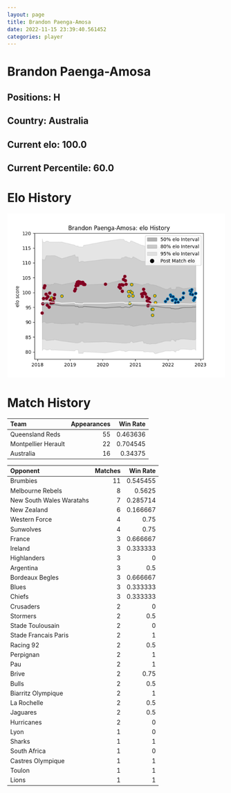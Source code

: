 ```yaml
---  
layout: page  
title: Brandon Paenga-Amosa  
date: 2022-11-15 23:39:40.561452  
categories: player  
---
```

# Brandon Paenga-Amosa

## Positions: H

## Country: Australia

## Current elo: 100.0

## Current Percentile: 60.0

# Elo History


![elo history](history_BrandonPaenga-Amosa.png)
# Match History


| Team                |   Appearances |   Win Rate |
|:--------------------|--------------:|-----------:|
| Queensland Reds     |            55 |   0.463636 |
| Montpellier Herault |            22 |   0.704545 |
| Australia           |            16 |   0.34375  |

| Opponent                 |   Matches |   Win Rate |
|:-------------------------|----------:|-----------:|
| Brumbies                 |        11 |   0.545455 |
| Melbourne Rebels         |         8 |   0.5625   |
| New South Wales Waratahs |         7 |   0.285714 |
| New Zealand              |         6 |   0.166667 |
| Western Force            |         4 |   0.75     |
| Sunwolves                |         4 |   0.75     |
| France                   |         3 |   0.666667 |
| Ireland                  |         3 |   0.333333 |
| Highlanders              |         3 |   0        |
| Argentina                |         3 |   0.5      |
| Bordeaux Begles          |         3 |   0.666667 |
| Blues                    |         3 |   0.333333 |
| Chiefs                   |         3 |   0.333333 |
| Crusaders                |         2 |   0        |
| Stormers                 |         2 |   0.5      |
| Stade Toulousain         |         2 |   0        |
| Stade Francais Paris     |         2 |   1        |
| Racing 92                |         2 |   0.5      |
| Perpignan                |         2 |   1        |
| Pau                      |         2 |   1        |
| Brive                    |         2 |   0.75     |
| Bulls                    |         2 |   0.5      |
| Biarritz Olympique       |         2 |   1        |
| La Rochelle              |         2 |   0.5      |
| Jaguares                 |         2 |   0.5      |
| Hurricanes               |         2 |   0        |
| Lyon                     |         1 |   0        |
| Sharks                   |         1 |   1        |
| South Africa             |         1 |   0        |
| Castres Olympique        |         1 |   1        |
| Toulon                   |         1 |   1        |
| Lions                    |         1 |   1        |